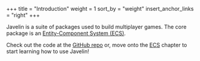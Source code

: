 +++
title = "Introduction"
weight = 1
sort_by = "weight"
insert_anchor_links = "right"
+++

<canvas id="game" style="cursor: pointer;"></canvas>

Javelin is a suite of packages used to build multiplayer games. The core package is an [Entity-Component System (ECS)](/ecs).

Check out the code at the [GitHub repo](https://github.com/3mcd/javelin) or, move onto the [ECS](/ecs) chapter to start learning how to use Javelin!

<style>
  canvas {
    background: #388282;
    width: 800px;
    height: 300px;
  }
</style>
<script type="text/javascript">
function relMouseCoords(canvas, event) {
  let totalOffsetX = 0
  let totalOffsetY = 0
  let canvasX = 0
  let canvasY = 0

  do {
    totalOffsetX += canvas.offsetLeft - canvas.scrollLeft
    totalOffsetY += canvas.offsetTop - canvas.scrollTop
  } while ((canvas = canvas.offsetParent))

  canvasX = event.pageX - totalOffsetX
  canvasY = event.pageY - totalOffsetY

  return { x: canvasX, y: canvasY }
}

const canvas = document.getElementById("game")
const context = canvas.getContext("2d")

context.imageSmoothingEnabled = false
canvas.width = 800
canvas.height = 300

const Transform = Javelin.createComponentType({
  type: 1,
  schema: {
    x: Javelin.number,
    y: Javelin.number,
  },
  initialize: (t, x = 0, y = 0) => {
    t.x = x
    t.y = y
  },
})
const Velocity = Javelin.createComponentType({
  type: 2,
  schema: {
    x: Javelin.number,
    y: Javelin.number,
  },
  initialize: (v, x = 0, y = 0) => {
    v.x = x
    v.y = y
  },
})
const Junk = Javelin.createComponentType({
  type: 3,
  schema: {
    influenced: Javelin.boolean,
  },
})
const Wormhole = Javelin.createComponentType({
  type: 4,
  schema: {
    r: Javelin.number,
    obliterated: Javelin.boolean,
  },
  initialize: (w, r = 0.5) => {
    w.r = r
    w.obliterated = false
  },
})
const Dragging = Javelin.createComponentType({
  type: 5,
})

const createMouseEventEffect = (name) =>
  Javelin.createEffect(() => {
    const state = { active: false, coords: null }

    canvas.addEventListener(name, event => {
      state.active = true
      state.coords = relMouseCoords(canvas, event)
    })

    return () => {
      if (state.active) {
        const result = { ...state }
        state.active = false
        return result
      }
      return state
    }
  })

const effects = {
  mouseup: createMouseEventEffect("mouseup"),
  mousedown: createMouseEventEffect("mousedown"),
  mousemove: createMouseEventEffect("mousemove"),
}

const wormholes = Javelin.query(Transform, Wormhole, Velocity)
const junk = Javelin.query(Transform, Velocity, Junk)
const dragging = Javelin.query(Transform, Wormhole, Dragging)

function inside(a, b, x, y, r) {
  const dist = (a - x) * (a - x) + (b - y) * (b - y)
  r *= r
  return dist < r
}

const sys_spawn = world => {
  const mouseup = effects.mouseup()
  const mousedown = effects.mousedown()
  const mousemove = effects.mousemove()
  const hasClickedOnce = Javelin.ref(false)
  const shouldSpawnWormhole = Javelin.interval(3500)

  if (mousedown.active) {
    for (const [entities, [wt, w]] of wormholes) {
      for (let i = 0; i < entities.length; i++) {
        const { x, y } = wt[i]
        const { r } = w[i]
        if (inside(mousedown.coords.x, mousedown.coords.y, x, y, r / 10)) {
          world.attach(entities[i], world.component(Dragging))
        }
      }
    }
  }

  if (mouseup.active) {
    let isDragging = false
    for (const [entities] of dragging) {
      if (entities.length > 0) {
        world.detach(entities[0], Dragging)
        isDragging = true
        break
      }
    }
    if (!isDragging) {
      hasClickedOnce.value = true
      spawnWormhole(mouseup.coords.x, mouseup.coords.y, 30)
    }
  }

  if (mousemove.active) {
    dragging.forEach((entity, [t, w]) => {
      t.x = mousemove.coords.x
      t.y = mousemove.coords.y
    })
  }

  if (!hasClickedOnce.value && shouldSpawnWormhole) {
    spawnWormhole(
      Math.random() * canvas.width,
      Math.random() * canvas.height,
      Math.max(10, Math.random() * 60),
    )
  }
}

const sys_spawn_junk = () => {
  const shouldSpawnJunk = Javelin.ref(true)

  if (shouldSpawnJunk.value) {
    for (let i = 0; i < 10000; i++) {
      const x = Math.random() * (canvas.width * 1.5) - 0.25 * canvas.width
      const y = Math.random() * (canvas.height * 1.5) - 0.25 * canvas.height
      world.spawn(
        world.component(Transform, x, y),
        world.component(Velocity),
        world.component(Junk),
      )
    }

    shouldSpawnJunk.value = false
  }
}

const sys_attract = world => {
  wormholes.forEach((we, [wt, w, wv]) => {
    if (w.obliterated) {
      return
    }
    wv.x *= 0.95
    wv.y *= 0.95
    junk.forEach((je, [jt, jv, j]) => {
      if (we === je) {
        return
      }

      const dx = wt.x - jt.x
      const dy = wt.y - jt.y
      const len = Math.sqrt(dx * dx + dy * dy)

      if (len <= w.r) {
        j.influenced = true

        if (len < w.r / 10) {
          const jw = world.tryGet(je, Wormhole)

          if (jw) {
            jw.obliterated = true
          }

          w.r += jw?.r || 0.1

          world.destroy(je)
        } else {
          jv.x += (dx / len) / 200
          jv.y += (dy / len) / 200
        }
      }
    })
  })
}

const sys_render = world => {
  context.clearRect(0, 0, 800, 300)

  junk.forEach((e, [{ x, y }, t, { influenced }]) => {
    context.fillStyle = influenced ? "#fff" : "#99c7c7"
    context.fillRect(Math.floor(x), Math.floor(y), 1, 1)
  })

  wormholes.forEach((e, [{ x, y }, { r }]) => {
    let maxPos
    let maxLen = Infinity

    wormholes.forEach((e2, [pos2]) => {
      if (e === e2) {
        return
      }

      const { x: x2, y: y2 } = pos2
      const dx = x - x2
      const dy = y - y2
      const len = Math.sqrt(dx * dx + dy * dy)

      if (len < maxLen) {
        maxLen = len
        maxPos = pos2
      }
    })

    if (maxPos) {
      context.strokeStyle = "#99c7c7"
      context.lineWidth = 0.5
      context.beginPath()
      context.moveTo(x, y)
      context.lineTo(maxPos.x, maxPos.y)
      context.closePath()
      context.stroke()
    }
  })

  wormholes.forEach((e, [{ x, y }, { r }]) => {
    context.fillStyle = "#fff"
    context.beginPath()
    context.arc(Math.floor(x), Math.floor(y), r / 10, 0, 2 * Math.PI)
    context.fill()
  })
}

const sys_physics = world => {
  junk.forEach((_, [t, { x, y }]) => {
    t.x += x
    t.y += y
  })
}

const sys_log = world => {
  const shouldLog = Javelin.interval(1000)
  const countAttached = Javelin.ref(0)
  const countDetached = Javelin.ref(0)
  const countSpawned = Javelin.ref(0)
  const countDestroyed = Javelin.ref(0)

  Javelin.attached(Transform).forEach(() => countAttached.value++)
  Javelin.detached(Transform).forEach(() => countDetached.value++)
  Javelin.spawned().forEach(() => countSpawned.value++)
  Javelin.destroyed().forEach(() => countDestroyed.value++)

  if (shouldLog) {
    console.log(
      `att=${countAttached.value} det=${countDetached.value} spa=${countSpawned.value} des=${countDestroyed.value}`,
    )
    countAttached.value = 0
    countDetached.value = 0
    countSpawned.value = 0
    countDestroyed.value = 0
  }
}

const world = Javelin.createWorld({
  systems: [
    sys_spawn,
    sys_spawn_junk,
    sys_physics,
    sys_attract,
    sys_render,
    sys_log,
  ],
})

function spawnWormhole(x, y, r) {
  world.spawn(
    world.component(Transform, x, y),
    world.component(Wormhole, r),
    world.component(Velocity),
    world.component(Junk),
  )
}

function loop() {
  world.tick()
  requestAnimationFrame(loop)
}

loop()
</script>
